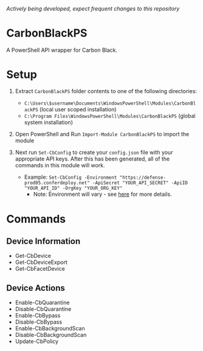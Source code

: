 ###### Actively being developed, expect frequent changes to this repository

# CarbonBlackPS
A PowerShell API wrapper for Carbon Black.

# Setup

1. Extract `CarbonBlackPS` folder contents to one of the following directories:
    - `C:\Users\$username\Documents\WindowsPowerShell\Modules\CarbonBlackPS` (local user scoped installation)
    - `C:\Program Files\WindowsPowerShell\Modules\CarbonBlackPS` (global system installation)
    
2. Open PowerShell and Run `Import-Module CarbonBlackPS` to import the module  

3. Next run `Set-CbConfig` to create your `config.json` file with your appropriate API keys. After this has been generated, all of the commands in this module will work.

    - Example: `Set-CbConfig -Environment "https://defense-prod05.conferdeploy.net" -ApiSecret "YOUR_API_SECRET" -ApiID "YOUR_API_ID" -OrgKey "YOUR_ORG_KEY"`
      - Note: Environment will vary - see [here](https://developer.carbonblack.com/reference/carbon-black-cloud/authentication/#constructing-your-request) for more details.

# Commands
## Device Information
- Get-CbDevice
- Get-CbDeviceExport
- Get-CbFacetDevice
## Device Actions
- Enable-CbQuarantine
- Disable-CbQuarantine
- Enable-CbBypass
- Disable-CbBypass
- Enable-CbBackgroundScan
- Disable-CbBackgroundScan
- Update-CbPolicy